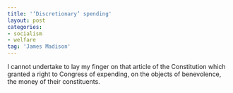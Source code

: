 ```yaml
---
title: '‘Discretionary’ spending'
layout: post
categories:
- socialism
- welfare
tag: 'James Madison'
---
```


I cannot undertake to lay my finger on that article of the Constitution which granted a right to Congress of expending, on the objects of benevolence, the money of their constituents.
